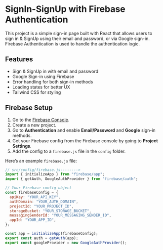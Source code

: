 # SignIn-SignUp with Firebase Authentication

This project is a simple sign-in page built with React that allows users to sign in & SignUp using their email and password, or via Google sign-in. Firebase Authentication is used to handle the authentication logic.

## Features

- Sign & SignUp in with email and password
- Google Sign-in using Firebase
- Error handling for both sign-in methods
- Loading states for better UX
- Tailwind CSS for styling

## Firebase Setup

1. Go to the [Firebase Console](https://console.firebase.google.com/).
2. Create a new project.
3. Go to **Authentication** and enable **Email/Password** and **Google** sign-in methods.
4. Get your Firebase config from the Firebase console by going to **Project Settings**.
5. Add the config to a `firebase.js` file in the `config` folder.

Here’s an example `firebase.js` file:

```javascript
// src/config/firebase.js-------->
import { initializeApp } from "firebase/app";
import { getAuth, GoogleAuthProvider } from "firebase/auth";

// Your Firebase config object
const firebaseConfig = {
  apiKey: "YOUR_API_KEY",
  authDomain: "YOUR_AUTH_DOMAIN",
  projectId: "YOUR_PROJECT_ID",
  storageBucket: "YOUR_STORAGE_BUCKET",
  messagingSenderId: "YOUR_MESSAGING_SENDER_ID",
  appId: "YOUR_APP_ID",
};

const app = initializeApp(firebaseConfig);
export const auth = getAuth(app);
export const googleProvider = new GoogleAuthProvider();
```
